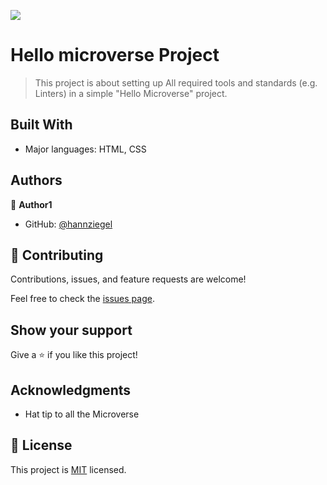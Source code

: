 ![](https://img.shields.io/badge/Microverse-blueviolet)

# Hello microverse Project

> This project is about setting up All required tools and standards (e.g. Linters) in a simple "Hello Microverse" project. 


## Built With

- Major languages: HTML, CSS 

## Authors

👤 **Author1**

- GitHub: [@hannziegel](https://github.com/Hannziegel)

## 🤝 Contributing

Contributions, issues, and feature requests are welcome!

Feel free to check the [issues page](../../issues/).

## Show your support

Give a ⭐️ if you like this project!

## Acknowledgments

- Hat tip to all the Microverse 

## 📝 License

This project is [MIT](./MIT.md) licensed.
